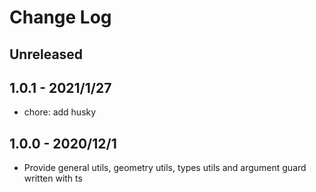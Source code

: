 # Change Log

## Unreleased


## 1.0.1 - 2021/1/27

- chore: add husky

## 1.0.0 - 2020/12/1

- Provide general utils, geometry utils, types utils and argument guard written with ts
